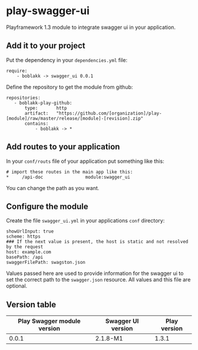 # play-swagger-ui
Playframework 1.3 module to integrate swagger ui in your application.

## Add it to your project
Put the dependency in your `dependencies.yml` file:
```lang
require:
    - boblakk -> swagger_ui 0.0.1
```

Define the repository to get the module from github:
```lang
repositories:
   - boblakk-play-github:
       type:       http
       artifact:   "https://github.com/[organization]/play-[module]/raw/master/release/[module]-[revision].zip"
       contains:
           - boblakk -> *
```

## Add routes to your application
In your `conf/routs` file of your application put something like this:
```
# import these routes in the main app like this:
*     /api-doc                module:swagger_ui
```
You can change the path as you want.

## Configure the module
Create the file `swagger_ui.yml` in your applications `conf` directory:
```lang
showUrlInput: true
scheme: https
### If the next value is present, the host is static and not resolved by the request
host: example.com
basePath: /api
swaggerFilePath: swagston.json
```
Values passed here are used to provide information for the swagger ui to set the correct path to the
`swagger.json` resource. All values and this file are optional.

## Version table
Play Swagger module version     | Swagger UI version   | Play version
------------------------------- | -------------------- | ------------
0.0.1                           | 2.1.8-M1             | 1.3.1

